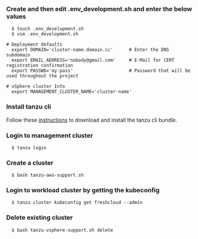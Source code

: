 ### Create and then edit .env_development.sh and enter the below values
```console
  $ touch .env_development.sh
  $ vim .env_development.sh

# Deployment defaults
  export DOMAIN='cluster-name.domain.cc'      # Enter the DNS subdomain
  export EMAIL_ADDRESS='nobody@gmail.com'     # E-Mail for CERT registration confirmation
  export PASSWD='my-pass'                     # Password that will be used throughout the project

# vSphere cluster Info
  export MANAGEMENT_CLUSTER_NAME='cluster-name'
```

### Install tanzu cli

Follow these [instructions](https://docs.vmware.com/en/VMware-Tanzu-Kubernetes-Grid/1.3/vmware-tanzu-kubernetes-grid-13/GUID-install-cli.html) to download and install the tanzu cli bundle.


### Login to management cluster
```console
  $ tanzu login
```

### Create a cluster
```console
  $ bash tanzu-aws-support.sh
```

### Login to workload cluster by getting the kubeconfig
```console
  $ tanzu cluster kubeconfig get freshcloud --admin
```

### Delete existing cluster
```console
  $ bash tanzu-vsphere-support.sh delete
```
